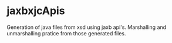 # jaxbxjcApis
Generation of java files from xsd using jaxb api's. Marshalling and unmarshalling pratice from those generated files. 
